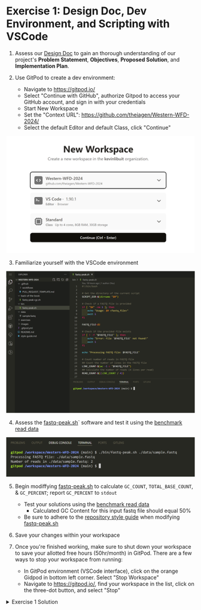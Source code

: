# Exercise 1: Design Doc, Dev Environment, and Scripting with VSCode

1. Assess our [Design Doc](https://github.com/theiagen/Western-WFD-2024/blob/main/exercises/design-doc.md) to gain an thorough understanding of our project's **Problem Statement**, **Objectives**, **Proposed Solution**, and **Implementation Plan**.

2. Use GitPod to create a dev environment:
    -    Navigate to https://gitpod.io/
    - Select "Continue with GitHub", authorize Gitpod to access your GitHub account, and sign in with your credentials
    - Start New Workspace
    - Set the "Context URL": https://github.com/theiagen/Western-WFD-2024/
    - Select the default Editor and default Class, click "Continue"
  

<p align="center">
  <img src="../images/e1-1.png" width="800" class="center">
</p>

3. Familiarize yourself with the VSCode environment

<p align="center">
  <img src="../images/e1-3.png" width="800" class="center">
</p>

4. Assess the [fastq-peak.sh](https://github.com/theiagen/Western-WFD-2024/blob/main/bin/fastq-peak.sh)` software and test it using the [benchmark read data](https://github.com/theiagen/Western-WFD-2024/blob/main/data/sample.fastq)

<p align="center">
  <img src="../images/e1-4.png" width="800" class="center">
</p>


5. Begin modiffying [fastq-peak.sh](https://github.com/theiagen/Western-WFD-2024/blob/main/bin/fastq-peak.sh) to calculate `GC_COUNT`, `TOTAL_BASE_COUNT`, & `GC_PERCENT`; report `GC_PERCENT` to `stdout`
    - Test your solutions using the [benchmark read data](https://github.com/theiagen/Western-WFD-2024/blob/main/data/sample.fastq)
      - Calculated GC Content for this input fastq file should equal 50%
    - Be sure to adhere to the [repository style guide](https://github.com/theiagen/Western-WFD-2024/blob/main/style-guide.md) when modifying [fastq-peak.sh](https://github.com/theiagen/Western-WFD-2024/blob/main/bin/fastq-peak.sh)

7. Save your changes within your workspace

8. Once you're finished working, make sure to shut down your workspace to save your allotted free hours (50hr/month) in GitPod. There are a few ways to stop your workspace from running:
    - In GitPod environment (VSCode interface), click on the orange Gidpod in bottom left corner. Select "Stop Workspace"
    - Navigate to https://gitpod.io/, find your workspace in the list, click on the three-dot button, and select "Stop"


<details>
 <summary> Exercise 1 Solution
 </summary><br />   

A modified fastq-peak.sh code with gc-count calculation and reporting can be found in the [back of the book](https://github.com/theiagen/Western-WFD-2024/blob/main/back-of-the-book/fastq-peak%2Bgc.sh).

</details>
